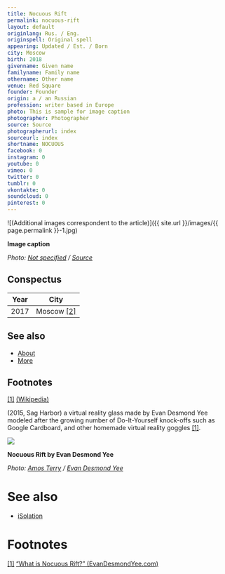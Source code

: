 ```yaml
---
title: Nocuous Rift
permalink: nocuous-rift
layout: default
originlang: Rus. / Eng.
originspell: Original spell
appearing: Updated / Est. / Born
city: Moscow
birth: 2018
givenname: Given name
familyname: Family name
othername: Other name
venue: Red Square
founder: Founder
origin: a / an Russian
profession: writer based in Europe
photo: This is sample for image caption
photographer: Photographer
source: Source
photographerurl: index
sourceurl: index
shortname: NOCUOUS
facebook: 0
instagram: 0
youtube: 0
vimeo: 0
twitter: 0
tumblr: 0
vkontakte: 0
soundcloud: 0
pinterest: 0
---
```


![(Additional images correspondent to the article)]({{ site.url }}/images/{{ page.permalink }}-1.jpg)

**Image caption**

*Photo: [Not specified](index) / [Source](index)*

## Сonspectus

|Year|City|
|-|-|
|2017|Moscow <span id="a2">[\[2\]](#f2)</span>|

## See also

+ [About](index)
+ [More](index)

## Footnotes

[[1]](#a1) <span id="f1"></span> [(Wikipedia)](index)

(2015, Sag Harbor) a virtual reality glass made by Evan Desmond Yee modeled after the growing number of Do-It-Yourself knock-offs such as Google Cardboard, and other homemade virtual reality goggles <span id="a1">[\[1\]](#f1)</span>.

![](/encyclopedia/images/nocuous.jpg)

**Nocuous Rift by Evan Desmond Yee**

*Photo: [Amos Terry](index) / [Evan Desmond Yee](index)*


# See also

+ [iSolation](isolation)


# Footnotes

[[1]](#a1) <span id="f1"></span> [“What is Nocuous Rift?” (EvanDesmondYee.com)](http://www.evandesmondyee.com/blank-c20xl)
